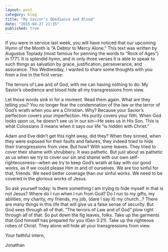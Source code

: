 ```yaml
---
layout: post
category: blog
title: "My Savior's Obedience and Blood"
date: "2015-04-27 21:35"
published: true
---
```


If you were in service last week, you will have noticed that our upcoming Hymn of the Month is “A Debtor to Mercy Alone.” This text was written by Augustus Toplady (most famous for penning the words to “Rock of Ages”) in 1771. It is splendid hymn, and in only three verses it is able to speak to such things as salvation by grace, justification, perseverance, and assurance. This Wednesday, I wanted to share some thoughts with you from a line in the first verse:

The terrors of Law and of God, with me can having nothing to do:
My Savior’s obedience and blood hide all my transgressions from view.

Let those words sink in for a moment. Read them again. What are they telling you? You no longer fear the condemnation of the law or the terror of God’s wrath when you are a Christian. Why? Because your Savior’s perfection covers your imperfection. His purity covers your filth. When God looks upon us, he doesn’t see us in our sin—He sees us in His Son. This is what Colossians 3 means when it says our life “is hidden with Christ.”

Adam and Eve didn’t get this right away, did they? When they sinned, when they were exposed for their faults and failures, they indeed tried to hide their transgressions from view. But how? With some leaves. They tried to cover their shame with shrubbery. It was pathetic. But just about as pathetic as us when we try to cover our sin and shame with our own self-righteousness—when we try to keep God’s wrath at bay with our good works, as if we could please Him in and of ourselves. We are too sinful for that, friends.  We need better coverage than our sinful works. We need to be covered in the glorious works of Jesus.

So ask yourself today: Is there something I am trying to hide myself in that is not Jesus? Where do I run when I run from God? Do I run to my gifts, my abilities, my charity, my friends, my job, (dare I say it) my church…? There are many things in this life that will give us a false sense of security. But God sees through all of that. “The terrors of Law and of God” plow right through all of that. So put down the fig leaves, folks. Take up the garments that God himself has prepared for you (Gen 3:21). Take up the righteous robes of Christ. They alone will hide all your transgressions from view.

Your faithful intern,

Jonathan
